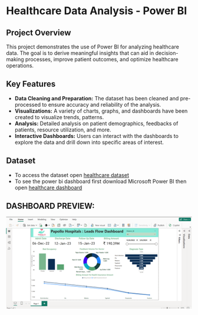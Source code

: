 # Healthcare Data Analysis - Power BI
## Project Overview
This project demonstrates the use of Power BI for analyzing healthcare data. The goal is to derive meaningful insights that can aid in decision-making processes, improve patient outcomes, and optimize healthcare operations.
## Key Features
- **Data Cleaning and Preparation:** The dataset has been cleaned and pre-processed to ensure accuracy and reliability of the analysis.
- **Visualizations:** A variety of charts, graphs, and dashboards have been created to visualize trends, patterns.
- **Analysis:** Detailed analysis on patient demographics, feedbacks of patients, resource utilization, and more.
- **Interactive Dashboards:** Users can interact with the dashboards to explore the data and drill down into specific areas of interest.
## Dataset
- To access the dataset open [healthcare dataset]( https://github.com/Sakshi-Rani-21/Healthcare-Analysis-PowerBI-/blob/main/Papollo-Healtcare-Dataset.xlsx)
- To see the power bi dashboard first download Microsoft Power BI then open [healthcare dashboard](https://github.com/Sakshi-Rani-21/Healthcare-Analysis-PowerBI-/blob/main/HEALTHCARE%20PROJECT.pbix)

## DASHBOARD PREVIEW:
![Heathcare Dashboard](https://github.com/Sakshi-Rani-21/Healthcare-Analysis-PowerBI-/blob/9d1d2e3d43aa2ca655fa73365024ecf09bfb979b/Heath%20care%20Dashboard.png)
